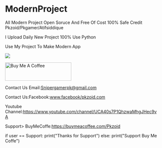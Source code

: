 # ModernProject
All Modern Project Open Soruce And Free Of Cost 100% Safe Credit Pkzoid/Pkgamer/Atifsiddique

I Upload Daily New Project 100% Use Python

Use My Project To Make Modern App 

<a href="https://www.buymeacoffee.com/Pkzoid"><img src="https://img.buymeacoffee.com/button-api/?text=Buy me a pizza&emoji=🍕&slug=Pkzoid&button_colour=BD5FFF&font_colour=ffffff&font_family=Cookie&outline_colour=000000&coffee_colour=FFDD00"></a>

<a href="https://www.buymeacoffee.com/Pkzoid" target="_blank"><img src="https://cdn.buymeacoffee.com/buttons/v2/default-yellow.png" alt="Buy Me A Coffee" style="height: 60px !important;width: 217px !important;" ></a>

Contact Us Email:Snipergamerpk@gmail.com

Contact Us:Facebook:www.facebook/pkzoid.com

Youtube Channel:https://www.youtube.com/channel/UCA40s7P1QhzwaMhgJHec9vA

Support>
BuyMeCoffe:https://buymeacoffee.com/Pkzoid

if user == Support:
      print("Thanks for Support")
else:
     print("Support Buy Me Coffe")
